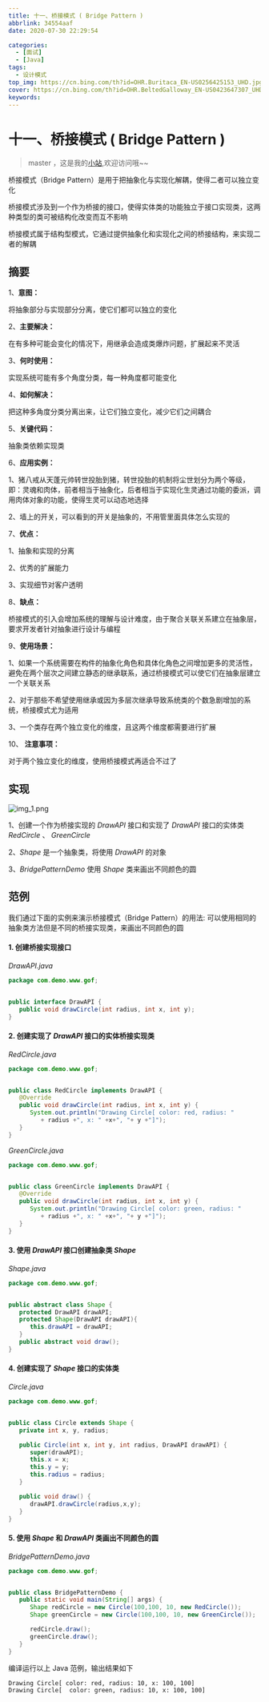 ```yaml
---
title: 十一、桥接模式 ( Bridge Pattern )
abbrlink: 34554aaf
date: 2020-07-30 22:29:54

categories:
  - [面试]
  - [Java]
tags:
  - 设计模式
top_img: https://cn.bing.com/th?id=OHR.Buritaca_EN-US0256425153_UHD.jpg
cover: https://cn.bing.com/th?id=OHR.BeltedGalloway_EN-US0423647307_UHD.jpg
keywords:  
---
```

# 十一、桥接模式 ( Bridge Pattern )
> master ，这是我的[小站](https://www.tryrun.top),欢迎访问哦~~

桥接模式（Bridge Pattern）是用于把抽象化与实现化解耦，使得二者可以独立变化

桥接模式涉及到一个作为桥接的接口，使得实体类的功能独立于接口实现类，这两种类型的类可被结构化改变而互不影响

桥接模式属于结构型模式，它通过提供抽象化和实现化之间的桥接结构，来实现二者的解耦

## 摘要

1、**意图：**

将抽象部分与实现部分分离，使它们都可以独立的变化

2、**主要解决：**

在有多种可能会变化的情况下，用继承会造成类爆炸问题，扩展起来不灵活

3、**何时使用：**

实现系统可能有多个角度分类，每一种角度都可能变化

4、**如何解决：**

把这种多角度分类分离出来，让它们独立变化，减少它们之间耦合

5、**关键代码：**

抽象类依赖实现类

6、**应用实例：**

1、猪八戒从天蓬元帅转世投胎到猪，转世投胎的机制将尘世划分为两个等级，即：灵魂和肉体，前者相当于抽象化，后者相当于实现化生灵通过功能的委派，调用肉体对象的功能，使得生灵可以动态地选择

2、墙上的开关，可以看到的开关是抽象的，不用管里面具体怎么实现的

7、**优点：**

1、抽象和实现的分离

2、优秀的扩展能力

3、实现细节对客户透明

8、**缺点：**

桥接模式的引入会增加系统的理解与设计难度，由于聚合关联关系建立在抽象层，要求开发者针对抽象进行设计与编程

9、**使用场景：**

1、如果一个系统需要在构件的抽象化角色和具体化角色之间增加更多的灵活性，避免在两个层次之间建立静态的继承联系，通过桥接模式可以使它们在抽象层建立一个关联关系

2、对于那些不希望使用继承或因为多层次继承导致系统类的个数急剧增加的系统，桥接模式尤为适用

3、一个类存在两个独立变化的维度，且这两个维度都需要进行扩展

10、 **注意事项：**

对于两个独立变化的维度，使用桥接模式再适合不过了

## 实现

![img_1.png](https://s3.uuu.ovh/imgs/2022/05/16/d7845e9c059b32ee.png)

1、创建一个作为桥接实现的 *DrawAPI* 接口和实现了 *DrawAPI* 接口的实体类 *RedCircle* 、 *GreenCircle*

2、*Shape* 是一个抽象类，将使用 *DrawAPI* 的对象

3、*BridgePatternDemo* 使用 *Shape* 类来画出不同颜色的圆

## 范例

我们通过下面的实例来演示桥接模式（Bridge Pattern）的用法: 可以使用相同的抽象类方法但是不同的桥接实现类，来画出不同颜色的圆

#### 1. 创建桥接实现接口

*DrawAPI.java*

```JAVA
package com.demo.www.gof;


public interface DrawAPI {
   public void drawCircle(int radius, int x, int y);
}
```

#### 2. 创建实现了 *DrawAPI* 接口的实体桥接实现类

*RedCircle.java*

```JAVA
package com.demo.www.gof;


public class RedCircle implements DrawAPI {
   @Override
   public void drawCircle(int radius, int x, int y) {
      System.out.println("Drawing Circle[ color: red, radius: "
         + radius +", x: " +x+", "+ y +"]");
   }
}
```

*GreenCircle.java*

```JAVA
package com.demo.www.gof;


public class GreenCircle implements DrawAPI {
   @Override
   public void drawCircle(int radius, int x, int y) {
      System.out.println("Drawing Circle[ color: green, radius: "
         + radius +", x: " +x+", "+ y +"]");
   }
}
```

#### 3. 使用 *DrawAPI* 接口创建抽象类 *Shape*

*Shape.java*

```JAVA
package com.demo.www.gof;


public abstract class Shape {
   protected DrawAPI drawAPI;
   protected Shape(DrawAPI drawAPI){
      this.drawAPI = drawAPI;
   }
   public abstract void draw(); 
}
```

#### 4. 创建实现了 *Shape* 接口的实体类

*Circle.java*

```JAVA
package com.demo.www.gof;


public class Circle extends Shape {
   private int x, y, radius;

   public Circle(int x, int y, int radius, DrawAPI drawAPI) {
      super(drawAPI);
      this.x = x;  
      this.y = y;  
      this.radius = radius;
   }

   public void draw() {
      drawAPI.drawCircle(radius,x,y);
   }
}
```

#### 5. 使用 *Shape* 和 *DrawAPI* 类画出不同颜色的圆

*BridgePatternDemo.java*

```JAVA
package com.demo.www.gof;


public class BridgePatternDemo {
   public static void main(String[] args) {
      Shape redCircle = new Circle(100,100, 10, new RedCircle());
      Shape greenCircle = new Circle(100,100, 10, new GreenCircle());

      redCircle.draw();
      greenCircle.draw();
   }
}
```

编译运行以上 Java 范例，输出结果如下

```
Drawing Circle[ color: red, radius: 10, x: 100, 100]
Drawing Circle[  color: green, radius: 10, x: 100, 100]
```